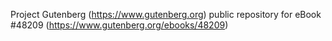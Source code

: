 Project Gutenberg (https://www.gutenberg.org) public repository for eBook #48209 (https://www.gutenberg.org/ebooks/48209)
